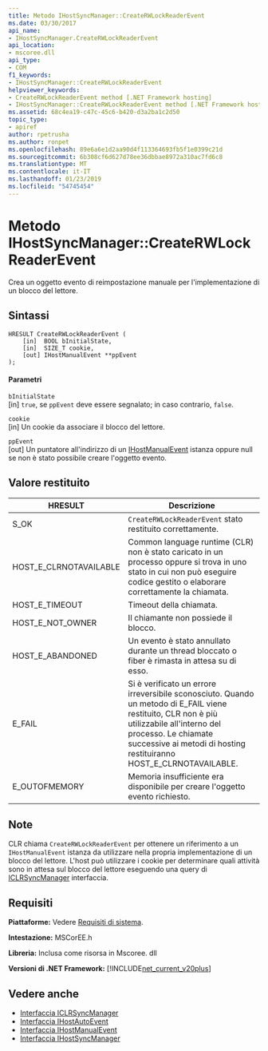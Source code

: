 ```yaml
---
title: Metodo IHostSyncManager::CreateRWLockReaderEvent
ms.date: 03/30/2017
api_name:
- IHostSyncManager.CreateRWLockReaderEvent
api_location:
- mscoree.dll
api_type:
- COM
f1_keywords:
- IHostSyncManager::CreateRWLockReaderEvent
helpviewer_keywords:
- CreateRWLockReaderEvent method [.NET Framework hosting]
- IHostSyncManager::CreateRWLockReaderEvent method [.NET Framework hosting]
ms.assetid: 68c4ea19-c47c-45c6-b420-d3a2ba1c2d50
topic_type:
- apiref
author: rpetrusha
ms.author: ronpet
ms.openlocfilehash: 89e6a6e1d2aa90d4f113364693fb5f1e0399c21d
ms.sourcegitcommit: 6b308cf6d627d78ee36dbbae8972a310ac7fd6c8
ms.translationtype: MT
ms.contentlocale: it-IT
ms.lasthandoff: 01/23/2019
ms.locfileid: "54745454"
---
```

# <a name="ihostsyncmanagercreaterwlockreaderevent-method"></a>Metodo IHostSyncManager::CreateRWLockReaderEvent
Crea un oggetto evento di reimpostazione manuale per l'implementazione di un blocco del lettore.  
  
## <a name="syntax"></a>Sintassi  
  
```  
HRESULT CreateRWLockReaderEvent (  
    [in]  BOOL bInitialState,  
    [in]  SIZE_T cookie,  
    [out] IHostManualEvent **ppEvent  
);  
```  
  
#### <a name="parameters"></a>Parametri  
 `bInitialState`  
 [in] `true`, se `ppEvent` deve essere segnalato; in caso contrario, `false`.  
  
 `cookie`  
 [in] Un cookie da associare il blocco del lettore.  
  
 `ppEvent`  
 [out] Un puntatore all'indirizzo di un [IHostManualEvent](../../../../docs/framework/unmanaged-api/hosting/ihostmanualevent-interface.md) istanza oppure null se non è stato possibile creare l'oggetto evento.  
  
## <a name="return-value"></a>Valore restituito  
  
|HRESULT|Descrizione|  
|-------------|-----------------|  
|S_OK|`CreateRWLockReaderEvent` stato restituito correttamente.|  
|HOST_E_CLRNOTAVAILABLE|Common language runtime (CLR) non è stato caricato in un processo oppure si trova in uno stato in cui non può eseguire codice gestito o elaborare correttamente la chiamata.|  
|HOST_E_TIMEOUT|Timeout della chiamata.|  
|HOST_E_NOT_OWNER|Il chiamante non possiede il blocco.|  
|HOST_E_ABANDONED|Un evento è stato annullato durante un thread bloccato o fiber è rimasta in attesa su di esso.|  
|E_FAIL|Si è verificato un errore irreversibile sconosciuto. Quando un metodo di E_FAIL viene restituito, CLR non è più utilizzabile all'interno del processo. Le chiamate successive ai metodi di hosting restituiranno HOST_E_CLRNOTAVAILABLE.|  
|E_OUTOFMEMORY|Memoria insufficiente era disponibile per creare l'oggetto evento richiesto.|  
  
## <a name="remarks"></a>Note  
 CLR chiama `CreateRWLockReaderEvent` per ottenere un riferimento a un `IHostManualEvent` istanza da utilizzare nella propria implementazione di un blocco del lettore. L'host può utilizzare i cookie per determinare quali attività sono in attesa sul blocco del lettore eseguendo una query di [ICLRSyncManager](../../../../docs/framework/unmanaged-api/hosting/iclrsyncmanager-interface.md) interfaccia.  
  
## <a name="requirements"></a>Requisiti  
 **Piattaforme:** Vedere [Requisiti di sistema](../../../../docs/framework/get-started/system-requirements.md).  
  
 **Intestazione:** MSCorEE.h  
  
 **Libreria:** Inclusa come risorsa in Mscoree. dll  
  
 **Versioni di .NET Framework:** [!INCLUDE[net_current_v20plus](../../../../includes/net-current-v20plus-md.md)]  
  
## <a name="see-also"></a>Vedere anche
- [Interfaccia ICLRSyncManager](../../../../docs/framework/unmanaged-api/hosting/iclrsyncmanager-interface.md)
- [Interfaccia IHostAutoEvent](../../../../docs/framework/unmanaged-api/hosting/ihostautoevent-interface.md)
- [Interfaccia IHostManualEvent](../../../../docs/framework/unmanaged-api/hosting/ihostmanualevent-interface.md)
- [Interfaccia IHostSyncManager](../../../../docs/framework/unmanaged-api/hosting/ihostsyncmanager-interface.md)
